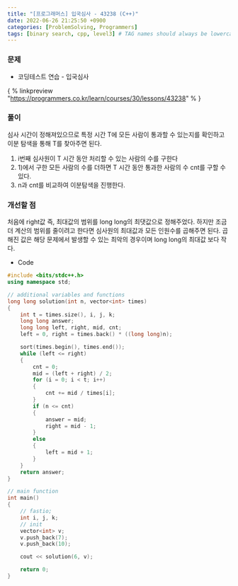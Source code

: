 ```yaml
---
title: "[프로그래머스] 입국심사 - 43238 (C++)"
date: 2022-06-26 21:25:50 +0900
categories: [ProblemSolving, Programmers]
tags: [binary search, cpp, level3] # TAG names should always be lowercase
---
```


### 문제

- 코딩테스트 연습 - 입국심사

{ % linkpreview "https://programmers.co.kr/learn/courses/30/lessons/43238" % }

### 풀이

심사 시간이 정해져있으므로 특정 시간 T에 모든 사람이 통과할 수 있는지를 확인하고 이분 탐색을 통해 T를 찾아주면 된다.

1. i번째 심사원이 T 시간 동안 처리할 수 있는 사람의 수를 구한다
2. 1)에서 구한 모든 사람의 수를 더하면 T 시간 동안 통과한 사람의 수 cnt를 구할 수 있다.
3. n과 cnt를 비교하여 이분탐색을 진행한다.

### 개선할 점

처음에 right값 즉, 최대값의 범위를 long long의 최댓값으로 정해주었다. 하지만 조금 더 계산의 범위를 줄이려고 한다면 심사원의 최대값과 모든 인원수를 곱해주면 된다. 곱해진 값은 해당 문제에서 발생할 수 있는 최악의 경우이며 long long의 최대값 보다 작다.

- Code

```cpp
#include <bits/stdc++.h>
using namespace std;

// additional variables and functions
long long solution(int n, vector<int> times)
{
    int t = times.size(), i, j, k;
    long long answer;
    long long left, right, mid, cnt;
    left = 0, right = times.back() * ((long long)n);

    sort(times.begin(), times.end());
    while (left <= right)
    {
        cnt = 0;
        mid = (left + right) / 2;
        for (i = 0; i < t; i++)
        {
            cnt += mid / times[i];
        }
        if (n <= cnt)
        {
            answer = mid;
            right = mid - 1;
        }
        else
        {
            left = mid + 1;
        }
    }
    return answer;
}

// main function
int main()
{
    // fastio;
    int i, j, k;
    // init
    vector<int> v;
    v.push_back(7);
    v.push_back(10);

    cout << solution(6, v);

    return 0;
}
```
